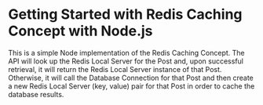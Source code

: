# Getting Started with Redis Caching Concept with Node.js

This is a simple Node implementation of the Redis Caching Concept. The API will look up the Redis Local Server for the Post and, upon successful retrieval, it will return the Redis Local Server instance of that Post. Otherwise, it will call the Database Connection for that Post and then create a new Redis Local Server (key, value) pair for that Post in order to cache the database results.
